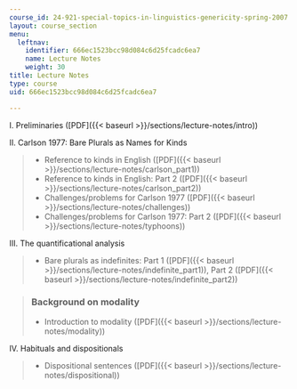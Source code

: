 ```yaml
---
course_id: 24-921-special-topics-in-linguistics-genericity-spring-2007
layout: course_section
menu:
  leftnav:
    identifier: 666ec1523bcc98d084c6d25fcadc6ea7
    name: Lecture Notes
    weight: 30
title: Lecture Notes
type: course
uid: 666ec1523bcc98d084c6d25fcadc6ea7

---
```


I. Preliminaries ([PDF]({{< baseurl >}}/sections/lecture-notes/intro))

II. Carlson 1977: Bare Plurals as Names for Kinds

> *   Reference to kinds in English ([PDF]({{< baseurl >}}/sections/lecture-notes/carlson_part1))
> *   Reference to kinds in English: Part 2 ([PDF]({{< baseurl >}}/sections/lecture-notes/carlson_part2))
> *   Challenges/problems for Carlson 1977 ([PDF]({{< baseurl >}}/sections/lecture-notes/challenges))
> *   Challenges/problems for Carlson 1977: Part 2 ([PDF]({{< baseurl >}}/sections/lecture-notes/typhoons))

III. The quantificational analysis

> *   Bare plurals as indefinites: Part 1 ([PDF]({{< baseurl >}}/sections/lecture-notes/indefinite_part1)), Part 2 ([PDF]({{< baseurl >}}/sections/lecture-notes/indefinite_part2))

> ### Background on modality
> 
> *   Introduction to modality ([PDF]({{< baseurl >}}/sections/lecture-notes/modality))

IV. Habituals and dispositionals

> *   Dispositional sentences ([PDF]({{< baseurl >}}/sections/lecture-notes/dispositional))